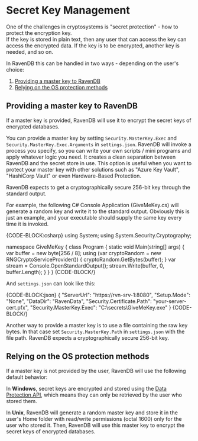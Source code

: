 # Secret Key Management

One of the challenges in cryptosystems is "secret protection" - how to protect the encryption key.  
If the key is stored in plain text, then any user that can access the key can access the encrypted data. If the key is to be encrypted, another key is needed, and so on. 

In RavenDB this can be handled in two ways - depending on the user's choice:

1. [Providing a master key to RavenDB](#providing-a-master-key-to-ravendb)
2. [Relying on the OS protection methods](#relying-on-the-os-protection-methods)

## Providing a master key to RavenDB

If a master key is provided, RavenDB will use it to encrypt the secret keys of encrypted databases.

You can provide a master key by setting `Security.MasterKey.Exec` and `Security.MasterKey.Exec.Arguments` in `settings.json`. RavenDB will invoke a process you specify, so you can write your own scripts / mini programs and apply whatever logic you need. It creates a clean separation between RavenDB and the secret store in use. This option is useful when you want to protect your master key with other solutions such as "Azure Key Vault", "HashiCorp Vault" or even Hardware-Based Protection.

RavenDB expects to get a cryptographically secure 256-bit key through the standard output.

For example, the following C# Console Application (GiveMeKey.cs) will generate a random key and write it to the standard output. Obviously this is just an example, and your executable should supply the same key every time it is invoked.

{CODE-BLOCK:csharp}
using System;
using System.Security.Cryptography;

namespace GiveMeKey
{
    class Program
    {
        static void Main(string[] args)
        {
            var buffer = new byte[256 / 8];
            using (var cryptoRandom = new RNGCryptoServiceProvider())
            {
                cryptoRandom.GetBytes(buffer);
            }
            var stream = Console.OpenStandardOutput();
            stream.Write(buffer, 0, buffer.Length);
        }
    }
}
{CODE-BLOCK/}

And `settings.json` can look like this:

{CODE-BLOCK:json}
{
    "ServerUrl": "https://rvn-srv-1:8080",
    "Setup.Mode": "None",
    "DataDir": "RavenData",
    "Security.Certificate.Path": "your-server-cert.pfx",
    "Security.MasterKey.Exec": "C:\\secrets\\GiveMeKey.exe"
}
{CODE-BLOCK/}

Another way to provide a master key is to use a file containing the raw key bytes. In that case set `Security.MasterKey.Path` in `settings.json` with the file path. RavenDB expects a cryptographically secure 256-bit key.

## Relying on the OS protection methods

If a master key is not provided by the user, RavenDB will use the following default behavior:

In **Windows**, secret keys are encrypted and stored using the [Data Protection API](https://msdn.microsoft.com/en-us/library/ms995355.aspx), which means they can only be retrieved by the user who stored them.

In **Unix**, RavenDB will generate a random master key and store it in the user's Home folder with read/write permissions (octal 1600) only for the user who stored it. Then, RavenDB will use this master key to encrypt the secret keys of encrypted databases.


